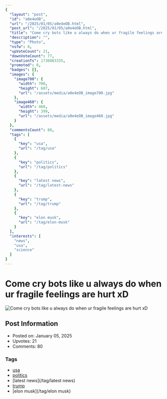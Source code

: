 ```yaml
---
{
  "layout": "post",
  "id": "a0e4eOB",
  "url": "/2025/01/05/a0e4eOB.html",
  "post_url": "/2025/01/05/a0e4eOB.html",
  "title": "Come cry bots like u always do when ur fragile feelings are hurt xD",
  "description": "",
  "type": "Photo",
  "nsfw": 0,
  "upVoteCount": 21,
  "downVoteCount": 77,
  "creationTs": 1736083335,
  "promoted": 0,
  "badges": [],
  "images": {
    "image700": {
      "width": 700,
      "height": 607,
      "url": "/assets/media/a0e4eOB_image700.jpg"
    },
    "image460": {
      "width": 460,
      "height": 399,
      "url": "/assets/media/a0e4eOB_image460.jpg"
    }
  },
  "commentsCount": 80,
  "tags": [
    {
      "key": "usa",
      "url": "/tag/usa"
    },
    {
      "key": "politics",
      "url": "/tag/politics"
    },
    {
      "key": "latest news",
      "url": "/tag/latest-news"
    },
    {
      "key": "trump",
      "url": "/tag/trump"
    },
    {
      "key": "elon musk",
      "url": "/tag/elon-musk"
    }
  ],
  "interests": [
    "news",
    "usa",
    "science"
  ]
}
---
```


# Come cry bots like u always do when ur fragile feelings are hurt xD

![Come cry bots like u always do when ur fragile feelings are hurt xD](/assets/media/a0e4eOB_image700.jpg)

## Post Information

- Posted on: January 05, 2025
- Upvotes: 21
- Comments: 80

### Tags

- [usa](/tag/usa)
- [politics](/tag/politics)
- [latest news](/tag/latest news)
- [trump](/tag/trump)
- [elon musk](/tag/elon musk)
